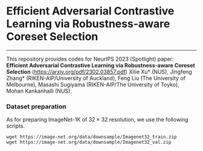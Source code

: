 # Efficient Adversarial Contrastive Learning via Robustness-aware Coreset Selection 
---
This repository provides codes for NeurIPS 2023 (Spotlight) paper: **Efficient Adversarial Contrastive Learning via Robustness-aware Coreset Selection** (https://arxiv.org/pdf/2302.03857.pdf) Xilie Xu* (NUS), Jingfeng Zhang* (RIKEN-AIP/University of Auckland), Feng Liu (The University of Melbourne), Masashi Sugiyama (RIKEN-AIP/The University of Toyko), Mohan Kankanhalli (NUS).

<!-- In this repo, we provide the code and the script for reproduce the experiemtns in the main paper, including ACL/DynACL on CIFAR-10/CIFAR-100/STL10, ACL on ImageNet-1K, and standard adversarial training (SAT) on ImageNet-1K.  -->

### Dataset preparation
As for preparing ImageNet-1K of $32 \times 32$ resolution, we use the following scripts.

```
wget https://image-net.org/data/downsample/Imagenet32_train.zip
wget https://image-net.org/data/downsample/Imagenet32_val.zip
```

